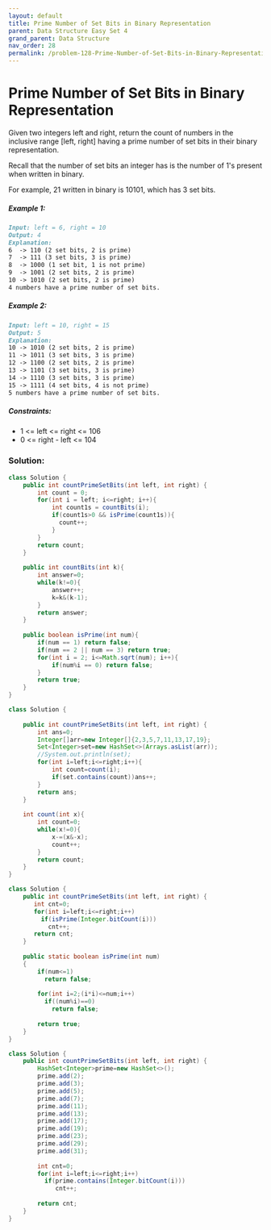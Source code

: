 ```yaml
---
layout: default
title: Prime Number of Set Bits in Binary Representation
parent: Data Structure Easy Set 4
grand_parent: Data Structure
nav_order: 28
permalink: /problem-128-Prime-Number-of-Set-Bits-in-Binary-Representation/
---
```

# Prime Number of Set Bits in Binary Representation

Given two integers left and right, return the count of numbers in the inclusive range [left, right] having a prime number of set bits in their binary representation.

Recall that the number of set bits an integer has is the number of 1's present when written in binary.

For example, 21 written in binary is 10101, which has 3 set bits.

##### Example 1:
```markdown
Input: left = 6, right = 10
Output: 4
Explanation:
6  -> 110 (2 set bits, 2 is prime)
7  -> 111 (3 set bits, 3 is prime)
8  -> 1000 (1 set bit, 1 is not prime)
9  -> 1001 (2 set bits, 2 is prime)
10 -> 1010 (2 set bits, 2 is prime)
4 numbers have a prime number of set bits.
```
##### Example 2:
```markdown
Input: left = 10, right = 15
Output: 5
Explanation:
10 -> 1010 (2 set bits, 2 is prime)
11 -> 1011 (3 set bits, 3 is prime)
12 -> 1100 (2 set bits, 2 is prime)
13 -> 1101 (3 set bits, 3 is prime)
14 -> 1110 (3 set bits, 3 is prime)
15 -> 1111 (4 set bits, 4 is not prime)
5 numbers have a prime number of set bits.
```
##### Constraints:
* 1 <= left <= right <= 106
* 0 <= right - left <= 104

### Solution:
```java
class Solution {
    public int countPrimeSetBits(int left, int right) {
        int count = 0;
        for(int i = left; i<=right; i++){
            int count1s = countBits(i);
            if(count1s>0 && isPrime(count1s)){
              count++;  
            }
        }
        return count;
    }
    
    public int countBits(int k){
        int answer=0;
        while(k!=0){
            answer++;
            k=k&(k-1);
        }
        return answer;
    }
    
    public boolean isPrime(int num){
        if(num == 1) return false;
        if(num == 2 || num == 3) return true;
        for(int i = 2; i<=Math.sqrt(num); i++){
            if(num%i == 0) return false;
        }
        return true;
    }
}
```
```java
class Solution {
    
    public int countPrimeSetBits(int left, int right) {
        int ans=0;
        Integer[]arr=new Integer[]{2,3,5,7,11,13,17,19};
        Set<Integer>set=new HashSet<>(Arrays.asList(arr));
        //System.out.println(set);
        for(int i=left;i<=right;i++){
            int count=count(i);
            if(set.contains(count))ans++;
        }
        return ans;
    }
    
    int count(int x){
        int count=0;
        while(x!=0){
            x-=(x&-x);
            count++;
        }
        return count;
    }
}
```
```java
class Solution {
    public int countPrimeSetBits(int left, int right) {
       int cnt=0;
       for(int i=left;i<=right;i++)
         if(isPrime(Integer.bitCount(i)))
           cnt++;
       return cnt;
    }
    
    public static boolean isPrime(int num)
    {
        if(num<=1)
	      return false;
        
        for(int i=2;(i*i)<=num;i++)
          if((num%i)==0)
            return false;  
	    
        return true; 
    }
}
```
```java
class Solution {
    public int countPrimeSetBits(int left, int right) {
        HashSet<Integer>prime=new HashSet<>();
        prime.add(2);
        prime.add(3);
        prime.add(5);
        prime.add(7);
        prime.add(11);
        prime.add(13);
        prime.add(17);
        prime.add(19);
	    prime.add(23);
        prime.add(29);
        prime.add(31);
        
        int cnt=0;
        for(int i=left;i<=right;i++)
          if(prime.contains(Integer.bitCount(i)))
             cnt++;
        
        return cnt;        
    }
}
```